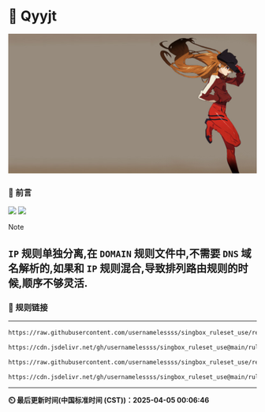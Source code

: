 
# 🧸 Qyyjt
![](https://raw.githubusercontent.com/usernamelessss/picture-bed/main/images/202504042256831.jpg)
### 📣 前言
![](https://shields.io/badge/-移除重复规则-ff69b4) ![](https://shields.io/badge/-IP&nbsp;规则单独存放不与&nbsp;DOMAIN&nbsp;等混合-green)
> [!NOTE]
**`IP` 规则单独分离,在 `DOMAIN` 规则文件中,不需要 `DNS` 域名解析的,如果和 `IP` 规则混合,导致排列路由规则的时候,顺序不够灵活.**
---

###  🔗 规则链接
---

```url
https://raw.githubusercontent.com/usernamelessss/singbox_ruleset_use/refs/heads/main/rule/Qyyjt/Qyyjt_No_IP.json
```

```url
https://cdn.jsdelivr.net/gh/usernamelessss/singbox_ruleset_use@main/rule/Qyyjt/Qyyjt_No_IP.json
```

```url
https://raw.githubusercontent.com/usernamelessss/singbox_ruleset_use/refs/heads/main/rule/Qyyjt/Qyyjt_No_IP.srs
```

```url
https://cdn.jsdelivr.net/gh/usernamelessss/singbox_ruleset_use@main/rule/Qyyjt/Qyyjt_No_IP.srs
```

---
**⏲️ 最后更新时间(中国标准时间 (CST))：2025-04-05 00:06:46**